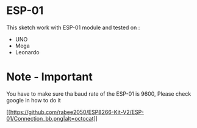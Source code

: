 # ESP-01
This sketch work with ESP-01 module and tested on :
- UNO
- Mega
- Leonardo

# Note - Important
You have to make sure tha baud rate of the ESP-01 is 9600, Please check google in how to do it

[[https://github.com/rabee2050/ESP8266-Kit-V2/ESP-01/Connection_bb.png|alt=octocat]]
